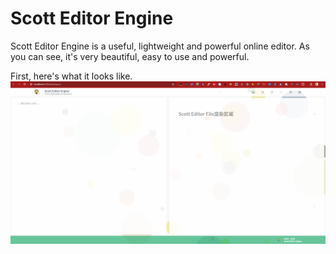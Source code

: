 # Scott Editor Engine

Scott Editor Engine is a useful, lightweight and powerful online editor. As you can see, it's very beautiful, easy to use and powerful.

First, here's what it looks like.
![](https://github.com/ScottSmith666/ScottEditorEngine-LikeMarkdown/blob/master/desc/%E5%B1%8F%E5%B9%95%E6%88%AA%E5%9B%BE%202024-04-14%20221833.png)

